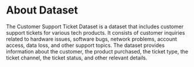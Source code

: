 # About Dataset
 The Customer Support Ticket Dataset is a dataset that includes customer support
 tickets for various tech products. It consists of customer inquiries related to hardware
 issues, software bugs, network problems, account access, data loss, and other support
 topics. The dataset provides information about the customer, the product purchased,
 the ticket type, the ticket channel, the ticket status, and other relevant details.


